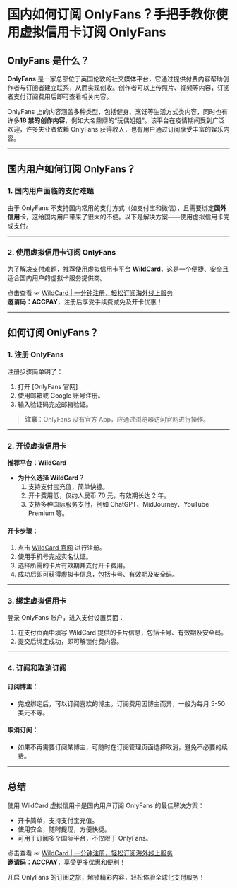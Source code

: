 # 国内如何订阅 OnlyFans？手把手教你使用虚拟信用卡订阅 OnlyFans

## OnlyFans 是什么？

**OnlyFans** 是一家总部位于英国伦敦的社交媒体平台，它通过提供付费内容帮助创作者与订阅者建立联系，从而实现创收。创作者可以上传照片、视频等内容，订阅者支付订阅费用后即可查看相关内容。

OnlyFans 上的内容涵盖多种类型，包括健身、烹饪等生活方式类内容，同时也有许多**18 禁的创作内容**，例如大名鼎鼎的“玩偶姐姐”。该平台在疫情期间受到广泛欢迎，许多失业者依赖 OnlyFans 获得收入，也有用户通过订阅享受丰富的娱乐内容。

---

## 国内用户如何订阅 OnlyFans？

### 1. 国内用户面临的支付难题

由于 OnlyFans 不支持国内常用的支付方式（如支付宝和微信），且需要绑定**国外信用卡**，这给国内用户带来了很大的不便。以下是解决方案——使用虚拟信用卡完成支付。

---

### 2. 使用虚拟信用卡订阅 OnlyFans

为了解决支付难题，推荐使用虚拟信用卡平台 **WildCard**，这是一个便捷、安全且适合国内用户的虚拟卡服务提供商。

点击查看 ☞ [WildCard | 一分钟注册，轻松订阅海外线上服务](https://bit.ly/bewildcard)  
**邀请码：ACCPAY**，注册后享受手续费减免及开卡优惠！

---

## 如何订阅 OnlyFans？

### 1. 注册 OnlyFans

注册步骤简单明了：

1. 打开 [OnlyFans 官网]
2. 使用邮箱或 Google 账号注册。
3. 输入验证码完成邮箱验证。

> **注意**：OnlyFans 没有官方 App，应通过浏览器访问官网进行操作。

---

### 2. 开设虚拟信用卡

**推荐平台：WildCard**

- **为什么选择 WildCard？**
  1. 支持支付宝充值，简单快捷。
  2. 开卡费用低，仅约人民币 70 元，有效期长达 2 年。
  3. 支持多种国际服务支付，例如 ChatGPT、MidJourney、YouTube Premium 等。

#### 开卡步骤：
1. 点击 [WildCard 官网](https://bit.ly/bewildcard) 进行注册。
2. 使用手机号完成实名认证。
3. 选择所需的卡片有效期并支付开卡费用。
4. 成功后即可获得虚拟卡信息，包括卡号、有效期及安全码。

---

### 3. 绑定虚拟信用卡

登录 OnlyFans 账户，进入支付设置页面：

1. 在支付页面中填写 WildCard 提供的卡片信息，包括卡号、有效期及安全码。
2. 提交后绑定成功，即可解锁付费内容。

---

### 4. 订阅和取消订阅

#### 订阅博主：
- 完成绑定后，可以订阅喜欢的博主。订阅费用因博主而异，一般为每月 5-50 美元不等。

#### 取消订阅：
- 如果不再需要订阅某博主，可随时在订阅管理页面选择取消，避免不必要的续费。

---

## 总结

使用 WildCard 虚拟信用卡是国内用户订阅 OnlyFans 的最佳解决方案：

- 开卡简单，支持支付宝充值。
- 使用安全，随时提现，方便快捷。
- 可用于订阅多个国际平台，不仅限于 OnlyFans。

点击查看 ☞ [WildCard | 一分钟注册，轻松订阅海外线上服务](https://bit.ly/bewildcard)  
**邀请码：ACCPAY**，享受更多优惠和便利！

开启 OnlyFans 的订阅之旅，解锁精彩内容，轻松体验全球化支付服务！
